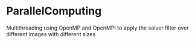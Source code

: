 # ParallelComputing
Multithreading using OpenMP and OpenMPI to apply the solver filter over different images with different sizes
